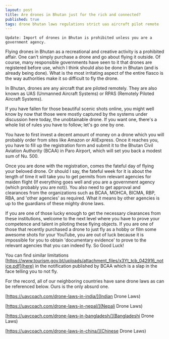 ```yaml
---
layout: post
title: Are drones in Bhutan just for the rich and connected?
published: true
tags: drone bhutan laws regulations strict uas aircraft pilot remote
---
```


```
Update: Import of drones in Bhutan is prohibited unless you are a government agency.
```

Flying drones in Bhutan as a recreational and creative activity is a prohibited affair. One can't simply purchase a drone and go about flying it outside. Of course, many responsible governments have seen to it that drones are registered before use, which I think should also be done in Bhutan (and is already being done). What is the most irritating aspect of the entire fiasco is the way authorities make it so difficult to fly the drone.

In Bhutan, drones are any aircraft that are piloted remotely. They are also known as UAS (Unmanned Aircraft Systems) or RPAS (Remotely Piloted Aircraft Systems).

If you have fallen for those beautiful scenic shots online, you might well know by now that those were mostly captured by the systems under discussion here today, the unobtainable drone. If you want one, there's a whole list of rules you have to follow; let's go one by one.

You have to first invest a decent amount of money on a drone which you will probably order from sites like Amazon or AliExpress. Once it reaches you, you have to fill up the registration form and submit it to the Bhutan Civil Aviation Authority (BCAA) in Paro Airport, which will set you back a modest sum of Nu. 500.

Once you are done with the registration, comes the fateful day of flying your beloved drone. Or should I say, the fateful week for it is about the length of time it will take you to get permits from relevant agencies for maiden flight (If everything goes well and you are a government agency (which probably you are not)). You also need to get approval and clearances from the organizations such as BCAA, MOHCA, BICMA, RBP, RBA, and 'other agencies' as required. What it means by other agencies is up to the guardians of these mighty drone laws.

If you are one of those lucky enough to get the necessary clearances from these institutions, welcome to the next level where you have to prove your competence and talent in piloting these flying objects. If you are one of those that recently purchased a drone to just fly as a hobby or film some awesome shots for your YouTube, you are out of luck because it is impossible for you to obtain 'documentary evidence' to prove to the relevant agencies that you can indeed fly. So Good Luck!

You can find similar limitations [https://www.tourism.gov.bt/uploads/attachment_files/x3Yt_tcb_042916_notice.pdf](here) in the notification published by BCAA which is a slap in the face telling you to not fly.

For the record, all of our neighboring countries have sane drone laws as can be referenced below. Ours is the only absurd one.

[https://uavcoach.com/drone-laws-in-india/](Indian Drone Laws)

[https://uavcoach.com/drone-laws-in-nepal/](Nepali Drone Laws)

[https://uavcoach.com/drone-laws-in-bangladesh/](Bangladeshi Drone Laws)

[https://uavcoach.com/drone-laws-in-china/](Chinese Drone Laws)

